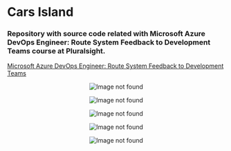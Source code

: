 # Cars Island
### Repository with source code related with Microsoft Azure DevOps Engineer: Route System Feedback to Development Teams course at Pluralsight.

[Microsoft Azure DevOps Engineer: Route System Feedback to Development Teams](https://www.pluralsight.com/courses/microsoft-azure-route-system-feedback-dev-teams)

<p align="center">
<img src="https://github.com/Daniel-Krzyczkowski/Pluralsight/blob/master/route-system-feedback-to-development-teams/CarsIsland/images/cars-island-azure-devops-dashboard.png?raw=true" alt="Image not found"/>
</p>

<p align="center">
<img src="https://github.com/Daniel-Krzyczkowski/Pluralsight/blob/master/route-system-feedback-to-development-teams/CarsIsland/images/cars-island-wpf-app-1.png?raw=true" alt="Image not found"/>
</p>

<p align="center">
<img src="https://github.com/Daniel-Krzyczkowski/Pluralsight/blob/master/route-system-feedback-to-development-teams/CarsIsland/images/cars-island-wpf-app-2.png?raw=true" alt="Image not found"/>
</p>

<p align="center">
<img src="https://github.com/Daniel-Krzyczkowski/Pluralsight/blob/master/route-system-feedback-to-development-teams/CarsIsland/images/cars-island-web-app-1.png?raw=true" alt="Image not found"/>
</p>

<p align="center">
<img src="https://github.com/Daniel-Krzyczkowski/Pluralsight/blob/master/route-system-feedback-to-development-teams/CarsIsland/images/cars-island-web-app-2.png?raw=true" alt="Image not found"/>
</p>
